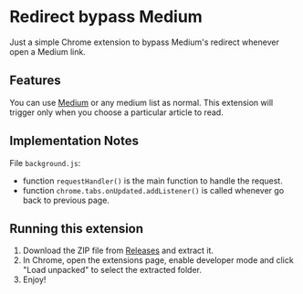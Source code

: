 # Redirect bypass Medium

Just a simple Chrome extension to bypass Medium's redirect whenever open a Medium link.

## Features

You can use [Medium](medium.com) or any medium list as normal. This extension will trigger only when you choose a particular article to read.

## Implementation Notes

File `background.js`:
- function `requestHandler()` is the main function to handle the request.
- function `chrome.tabs.onUpdated.addListener()` is called whenever go back to previous page.

## Running this extension

1. Download the ZIP file from [Releases](https://github.com/quanduongduc/redirect-bypass-medium/tags) and extract it.
2. In Chrome, open the extensions page, enable developer mode and click "Load unpacked" to select the extracted folder.
3. Enjoy!